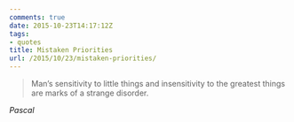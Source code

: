 ```yaml
---
comments: true
date: 2015-10-23T14:17:12Z
tags:
- quotes
title: Mistaken Priorities
url: /2015/10/23/mistaken-priorities/
---
```


<blockquote class="big">Man’s sensitivity to little things and insensitivity to the greatest things are marks of a strange disorder.</blockquote>

<cite class="big">Pascal</cite>


